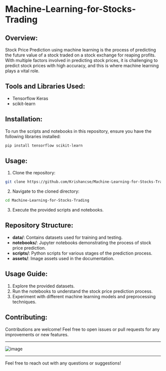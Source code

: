 # Machine-Learning-for-Stocks-Trading

## Overview:
Stock Price Prediction using machine learning is the process of predicting the future value of a stock traded on a stock exchange for reaping profits. With multiple factors involved in predicting stock prices, it is challenging to predict stock prices with high accuracy, and this is where machine learning plays a vital role.

## Tools and Libraries Used:
- Tensorflow Keras
- scikit-learn

## Installation:
To run the scripts and notebooks in this repository, ensure you have the following libraries installed:
```bash
pip install tensorflow scikit-learn
```

## Usage:
1. Clone the repository:
```bash
git clone https://github.com/Krishancse/Machine-Learning-for-Stocks-Trading.git
```
2. Navigate to the cloned directory:
```bash
cd Machine-Learning-for-Stocks-Trading
```
3. Execute the provided scripts and notebooks.

## Repository Structure:
- **data/**: Contains datasets used for training and testing.
- **notebooks/**: Jupyter notebooks demonstrating the process of stock price prediction.
- **scripts/**: Python scripts for various stages of the prediction process.
- **assets/**: Image assets used in the documentation.

## Usage Guide:
1. Explore the provided datasets.
2. Run the notebooks to understand the stock price prediction process.
3. Experiment with different machine learning models and preprocessing techniques.

## Contributing:
Contributions are welcome! Feel free to open issues or pull requests for any improvements or new features.

---

![image](https://github.com/Krishancse/Machine-Learning-for-Stocks-Trading/assets/97558810/c95e3f19-bc2e-4003-8473-f838bc196859)

---

Feel free to reach out with any questions or suggestions!
